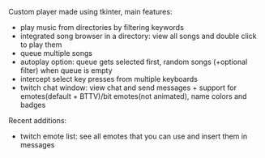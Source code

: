 Custom player made using tkinter, main features:
- play music from directories by filtering keywords
- integrated song browser in a directory: view all songs and double click to play them
- queue multiple songs
- autoplay option: queue gets selected first, random songs (+optional filter) when queue is empty
- intercept select key presses from multiple keyboards
- twitch chat window: view chat and send messages + support for emotes(default + BTTV)/bit emotes(not animated), name colors and badges
 
Recent additions:
- twitch emote list: see all emotes that you can use and insert them in messages
